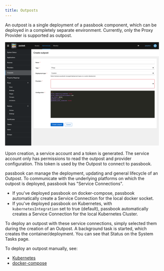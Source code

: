 ```yaml
---
title: Outposts
---
```


An outpost is a single deployment of a passbook component, which can be deployed in a completely separate environment. Currently, only the Proxy Provider is supported as outpost.

![](outposts.png)

Upon creation, a service account and a token is generated. The service account only has permissions to read the outpost and provider configuration. This token is used by the Outpost to connect to passbook.

passbook can manage the deployment, updating and general lifecycle of an Outpost. To communicate with the underlying platforms on which the outpost is deployed, passbook has "Service Connections".

-   If you've deployed passbook on docker-compose, passbook automatically create a Service Connection for the local docker socket.
-   If you've deployed passbook on Kubernetes, with `kubernetesIntegration` set to true (default), passbook automatically creates a Service Connection for the local Kubernetes Cluster.

To deploy an outpost with these service connections, simply selected them during the creation of an Outpost. A background task is started, which creates the container/deployment. You can see that Status on the System Tasks page.

To deploy an outpost manually, see:

-   [Kubernetes](./manual-deploy-kubernetes.md)
-   [docker-compose](./manual-deploy-docker-compose.md)
